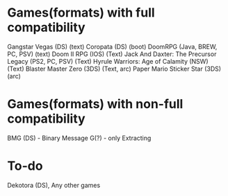 # Games(formats) with full compatibility
Gangstar Vegas (DS) (text)
Coropata (DS) (boot)
DoomRPG (Java, BREW, PC, PSV) (text)
Doom II RPG (IOS) (Text)
Jack And Daxter: The Precursor Legacy (PS2, PC, PSV) (Text)
Hyrule Warriors: Age of Calamity (NSW) (Text)
Blaster Master Zero (3DS) (Text, arc)
Paper Mario Sticker Star (3DS) (arc)

# Games(formats) with non-full compatibility
BMG (DS) - Binary Message G(?) - only Extracting 
# To-do
Dekotora (DS), Any other games
